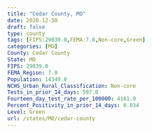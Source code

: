 ```yaml
---
title: "Cedar County, MO"
date: 2020-12-30
draft: false
type: county
tags: [FIPS:29039.0,FEMA:7.0,Non-core,Green]
categories: [MO]
County: Cedar County
State: MO
FIPS: 29039.0
FEMA_Region: 7.0
Population: 14349.0
NCHS_Urban_Rural_Classification: Non-core
Tests_in_prior_14_days: 597.0
Fourteen_day_test_rate_per_100000: 4161.0
Percent_Positivity_in_prior_14_days: 0.034
Level: Green
url: /states/MO/cedar-county
---
```



